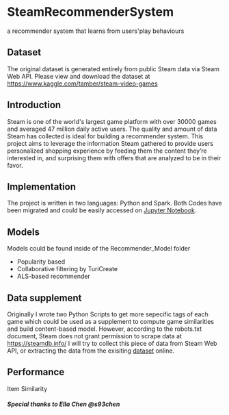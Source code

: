 # SteamRecommenderSystem
a recommender system that learns from users'play behaviours 

## Dataset
The original dataset is generated entirely from public Steam data via Steam Web API. 
Please view and download the dataset at https://www.kaggle.com/tamber/steam-video-games 

## Introduction
Steam is one of the world's largest game platform with over 30000 games and averaged 47 million daily active users. 
The quality and amount of data Steam has collected is ideal for building a recommender system. This project aims to leverage 
the information Steam gathered to provide users personalized shopping experience by feeding them the content they’re interested in, 
and surprising them with offers that are analyzed to be in their favor.

## Implementation
The project is written in two languages: Python and Spark. Both Codes have been migrated and could be easily accessed on
[Jupyter Notebook](https://jupyter.org/). 

## Models
Models could be found inside of the Recommender_Model folder

* Popularity based
* Collaborative filtering by TuriCreate
* ALS-based recommender

## Data supplement
Originally I wrote two Python Scripts to get more sepecific tags of each game which could be used as a supplement to 
compute game similarities and build content-based model.
However, according to the robots.txt document, Steam does not grant permission to scrape data at
https://steamdb.info/
I will try to collect this piece of data from Steam Web API, or extracting the data from the exisiting [dataset](https://steam.internet.byu.edu/) online.

## Performance
Item Similarity






##### Special thanks to Ella Chen @s93chen
